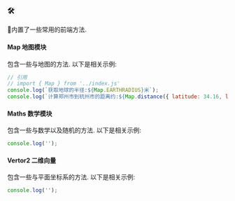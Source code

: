 ### 🛠
🎨内置了一些常用的前端方法.


#### Map 地图模块
包含一些与地图的方法.
以下是相关示例:
```js
// 引用// import { Map } from '../index.js'console.log(`获取地球的半径:${Map.EARTHRADIUS}米`);console.log(`计算郑州市到杭州市的距离约:${Map.distance({ latitude: 34.16, longitude: 112.42 }, { latitude: 30.3, longitude: 120.2 })}米`)
```

#### Maths 数学模块
包含一些与数学以及随机的方法.
以下是相关示例:
```js
console.log('');
```

#### Vertor2 二维向量
包含一些与平面坐标系的方法.
以下是相关示例:
```js
console.log('');
```

